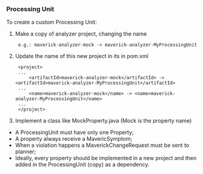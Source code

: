 ### Processing Unit

To create a custom Processing Unit:

1. Make a copy of analyzer project, changing the name
   ~~~
    e.g.: maverick-analyzer-mock -> maverick-analyzer-MyProcessingUnit
   ~~~

2. Update the name of this new project in its in pom.xml
   ~~~
    <project>
    ...
        <artifactId>maverick-analyzer-mock</artifactId> -> <artifactId>maverick-analyzer-MyProcessingUnit</artifactId>
    ...
        <name>maverick-analyzer-mock</name> -> <name>maverick-analyzer-MyProcessingUnit</name> 
    ... 
    </project>
   ~~~

3. Implement a class like MockProperty.java (Mock is the property name)
  + A ProcessingUnit must have only one Property;
  + A property always receive a MavericSymptom;
  + When a violation happens a MaverickChangeRequest must be sent to planner;
  + Ideally, every property should be implemented in a new project and then added in the ProcessingUnit (copy) as a dependency.
    
